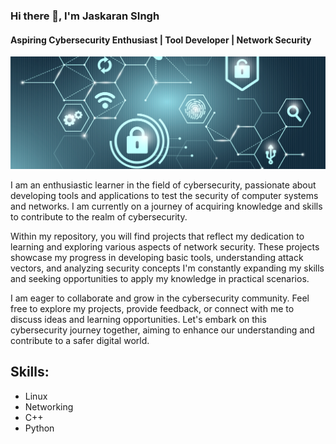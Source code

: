 ### Hi there 👋, I'm Jaskaran SIngh
#### Aspiring Cybersecurity Enthusiast | Tool Developer | Network Security 
![Aspiring Cybersecurity Enthusiast | Tool Developer | Network Security ](https://github.com/singhjassie/singhjassie/blob/main/cyber-cropped.jpg)

I am an enthusiastic learner in the field of cybersecurity, passionate about developing tools and applications to test the security of computer systems and networks. I am currently on a journey of acquiring knowledge and skills to contribute to the realm of cybersecurity.

Within my repository, you will find projects that reflect my dedication to learning and exploring various aspects of network security. These projects showcase my progress in developing basic tools, understanding attack vectors, and analyzing security concepts
I'm constantly expanding my skills and seeking opportunities to apply my knowledge in practical scenarios.

I am eager to collaborate and grow in the cybersecurity community. Feel free to explore my projects, provide feedback, or connect with me to discuss ideas and learning opportunities. Let's embark on this cybersecurity journey together, aiming to enhance our understanding and contribute to a safer digital world.

## Skills:
- Linux
- Networking
- C++
- Python



